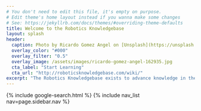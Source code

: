 ```yaml
---
# You don't need to edit this file, it's empty on purpose.
# Edit theme's home layout instead if you wanna make some changes
# See: https://jekyllrb.com/docs/themes/#overriding-theme-defaults
title: Welcome to the Robotics Knowledgebase
layout: splash
header:
  caption: Photo by Ricardo Gomez Angel on [Unsplash](https://unsplash.com)
  overlay_color: "#000"
  overlay_filter: "0.5"
  overlay_image: /assets/images/ricardo-gomez-angel-162935.jpg
  cta_label: "Start Learning"
  cta_url: "http://roboticsknowledgebase.com/wiki/"
excerpt: "The Robotics Knowledgebase exists to advance knowledge in the robotics discipline."
---
```

{% include google-search.html %}
{% include nav_list nav=page.sidebar.nav %}
